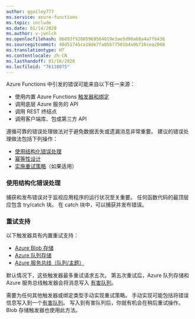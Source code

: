 ```yaml
---
author: ggailey777
ms.service: azure-functions
ms.topic: include
ms.date: 01/14/2020
ms.author: v-junlch
ms.openlocfilehash: 06893f92885968564019e3ae5d90a68a4a7fb436
ms.sourcegitcommit: 48d51745ca18de7fa05b77501b4a9bf16cea2068
ms.translationtype: HT
ms.contentlocale: zh-CN
ms.lasthandoff: 01/16/2020
ms.locfileid: "76118075"
---
```

Azure Functions 中引发的错误可能来自以下任一来源：

- 使用内置 Azure Functions [触发器和绑定](../articles/azure-functions/functions-triggers-bindings.md)
- 调用底层 Azure 服务的 API
- 调用 REST 终结点
- 调用客户端库、包或第三方 API

遵循可靠的错误处理做法对于避免数据丢失或遗漏消息非常重要。 建议的错误处理做法包括下列操作：

- [使用结构化错误处理](#use-structured-error-handling)
- [幂等性设计](../articles/azure-functions/functions-idempotent.md)
- [实施重试策略](../articles/azure-functions/functions-reliable-event-processing.md)（如果适用）

### <a name="use-structured-error-handling"></a>使用结构化错误处理

捕获和发布错误对于监视应用程序的运行状况至关重要。 任何函数代码的最顶层应包含 try/catch 块。 在 catch 块中，可以捕获并发布错误。

### <a name="retry-support"></a>重试支持

以下触发器具有内置重试支持：

* [Azure Blob 存储](../articles/azure-functions/functions-bindings-storage-blob.md)
* [Azure 队列存储](../articles/azure-functions/functions-bindings-storage-queue.md)
* [Azure 服务总线（队列/主题）](../articles/azure-functions/functions-bindings-service-bus.md)

默认情况下，这些触发器最多重试请求五次。 第五次重试后，Azure 队列存储和 Azure 服务总线触发器会将消息写入 [有害队列](../articles/azure-functions/functions-bindings-storage-queue.md#trigger---poison-messages)。

需要为任何其他触发器或绑定类型手动实现重试策略。 手动实现可能包括将错误信息写入到一个[有害队列](../articles/azure-functions/functions-bindings-storage-blob.md#trigger---poison-blobs)。 写入到有害队列后，你就有机会在稍后重试操作。 Blob 存储触发器也使用此方法。


